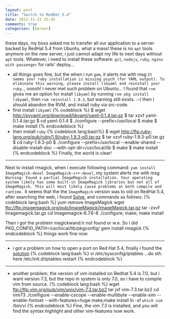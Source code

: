 ```yaml
---
layout: post
title: "Switch to RedHat 5.4"
date: 2012-11-22 15:45
comments: true
categories: [Server]
---
```

these days, my boss asked me to transfer all our application to a server backed by RedHat 5.4 from Ubuntu, what a mass!
these is no `apt` tools anymore on the new server, i just cannot adapt my life to next days without `apt` tools. Whatever, i need to install these software:
`git`, `nodejs`, `ruby`, `nginx with passenger` for rails' deploy...
<!-- more -->
* all things goes fine, but the when i run `gem`, it alerts me with msg `It seems your ruby installation is missing psych (for YAML output). To eliminate this warning, please install libyaml and reinstall your ruby.`, ooooh! i never met such problem on Ubuntu...
I found that `rvm` gives me an option for install `libyaml` by running `rvm pkg install libyaml`, then `rvm reinstall 1.9.3`, but warning still exists.
:-( then I should abandon the RVM, and install ruby via src-code.
* first install `libyaml`
{% codeblock %}
$ wget http://pyyaml.org/download/libyaml/yaml-0.1.4.tar.gz
$ tar xzvf yaml-0.1.4.tar.gz
$ cd yaml-0.1.4
$ ./configure --prefix=/usr/local
$ make
$ make install
{% endcodeblock %}
* then install `ruby`
{% codeblock lang:bash%}
$ wget http://ftp.ruby-lang.org/pub/ruby/1.9/ruby-1.9.3-p0.tar.gz
$ tar xzvf ruby-1.9.3-p0.tar.gz
$ cd ruby-1.9.3-p0
$ ./configure --prefix=/usr/local --enable-shared --disable-install-doc --with-opt-dir=/usr/local/lib
$ make
$ make install
{% endcodeblock %}
Finally, the world is clear!
***
Next to install rmagick, when i execute following command: `yum install ImageMagick-devel ImageMagick-c++-devel`, my system alerts me with msg `Warning: Found a partial ImageMagick installation. Your operating system likely has some built-in ImageMagick libraries but not all of ImageMagick. This will most likely cause problems at both compile and runtime.` it seems that the the `ImageMagick` version was to old on RedHat 5.4, after searching the web, i found [Solve](https://github.com/hammackj/risu/issues/55), and commands as follows:
{% codeblock lang:bash %}
yum remove ImageMagick
wget ftp://ftp.imagemagick.org/pub/ImageMagick/ImageMagick.tar.gz
tar -zxvf Imagemagick.tar.gz
cd Imagemagick-6.7.6-8
./configure; make; make install

Then i got the problem magickwand.h not found or w.e. So i did
PKG_CONFIG_PATH=/usr/local/lib/pkgconfig/ gem install rmagick
{% endcodeblock %}
things work fine now.
* * *
* i got a problem on how to open a port on Red Hat 5.4, finally i found the [solution](http://www.cyberciti.biz/faq/howto-rhel-linux-open-port-using-iptables/)
{% codeblock lang:bash %}
vi /etc/sysconfig/iptables
...do sth. here
/etc/init.d/iptables restart
{% endcodeblock %}
* * *
* another problem, the version of vim installed on Redhat 5.4 is 7.0, but i want version 7.3, but the repo in system is only 7.0, so i have to compile vim from source.
{% codeblock lang:bash %}
wget ftp://ftp.vim.org/pub/vim/unix/vim-7.3.tar.bz2
tar jxf vim-7.3.tar.bz2 
cd vim73
./configure --enable-cscope --enable-multibyte --enable-xim --enable-fontset --with-features=huge
make;make install
ln -sf `which vim` /bin/vi
{% endcodeblock %}
Fine, the vim 7.3 is installed, and you will find the syntax highlight and other vim-features now work.
